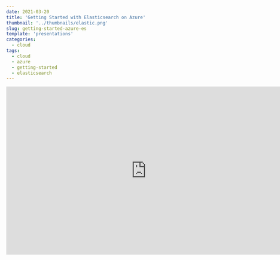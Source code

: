 ```yaml
---
date: 2021-03-20
title: 'Getting Started with Elasticsearch on Azure'
thumbnail: '../thumbnails/elastic.png'
slug: getting-started-azure-es
template: 'presentations'
categories:
  - cloud
tags:
  - cloud
  - azure
  - getting-started
  - elasticsearch
---
```


<iframe src="https://docs.google.com/presentation/d/e/2PACX-1vS8tUGJQGhBk2iBDzptuiHGh77BgZFF50Jlc3eGB6-D7E4L0eJOSJb9xfoxdIv3LCEYgeztNgyvjtmn/embed?start=false&loop=false&delayms=3000" frameborder="0" width="748" height="450" allowfullscreen="true" mozallowfullscreen="true" webkitallowfullscreen="true"></iframe>
